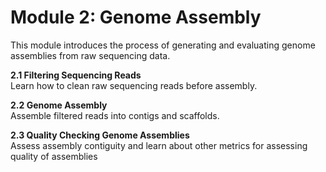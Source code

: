 # Module 2: Genome Assembly

This module introduces the process of generating and evaluating genome assemblies from raw sequencing data.  


**2.1 Filtering Sequencing Reads**  
   Learn how to clean raw sequencing reads before assembly.

**2.2 Genome Assembly**  
   Assemble filtered reads into contigs and scaffolds.

**2.3 Quality Checking Genome Assemblies**  
   Assess assembly contiguity and learn about other metrics for assessing quality of assemblies

